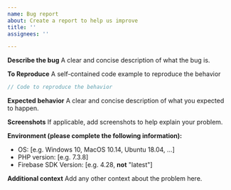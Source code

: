```yaml
---
name: Bug report
about: Create a report to help us improve
title: ''
assignees: ''

---
```


**Describe the bug**
A clear and concise description of what the bug is.

**To Reproduce**
A self-contained code example to reproduce the behavior

```php
// Code to reproduce the behavior
```

**Expected behavior**
A clear and concise description of what you expected to happen.

**Screenshots**
If applicable, add screenshots to help explain your problem.

**Environment (please complete the following information):**
 - OS: [e.g. Windows 10, MacOS 10.14, Ubuntu 18.04, ...]
 - PHP version: [e.g. 7.3.8]
 - Firebase SDK Version: [e.g. 4.28, **not** "latest"]

**Additional context**
Add any other context about the problem here.
